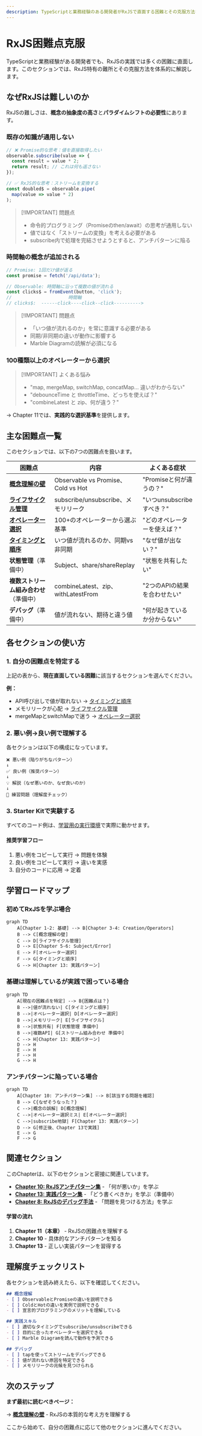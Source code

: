```yaml
---
description: TypeScriptと業務経験のある開発者がRxJSで直面する困難とその克服方法を解説します。Observable vs Promise、Cold vs Hot、オペレーター選択、ライフサイクル管理など、RxJS特有の難所を体系的に理解しましょう。
---
```


# RxJS困難点克服

TypeScriptと業務経験がある開発者でも、RxJSの実践では多くの困難に直面します。このセクションでは、RxJS特有の難所とその克服方法を体系的に解説します。

## なぜRxJSは難しいのか

RxJSの難しさは、**概念の抽象度の高さ**と**パラダイムシフトの必要性**にあります。

### 既存の知識が通用しない

```typescript
// ❌ Promise的な思考：値を直接取得したい
observable.subscribe(value => {
  const result = value * 2;
  return result; // これは何も返さない
});

// ✅ RxJS的な思考：ストリームを変換する
const doubled$ = observable.pipe(
  map(value => value * 2)
);
```

> [!IMPORTANT] 問題点
> - 命令的プログラミング（Promiseのthen/await）の思考が通用しない
> - 値ではなく「ストリームの変換」を考える必要がある
> - subscribe内で処理を完結させようとすると、アンチパターンに陥る

### 時間軸の概念が追加される

```typescript
// Promise: 1回だけ値が返る
const promise = fetch('/api/data');

// Observable: 時間軸に沿って複数の値が流れる
const clicks$ = fromEvent(button, 'click');
//                     時間軸
// clicks$:  ------click----click--click---------->
```

> [!IMPORTANT] 問題点
> - 「いつ値が流れるのか」を常に意識する必要がある
> - 同期/非同期の違いが動作に影響する
> - Marble Diagramの読解が必須になる

### 100種類以上のオペレーターから選択

> [!IMPORTANT] よくある悩み
> - "map, mergeMap, switchMap, concatMap... 違いがわからない"
> - "debounceTime と throttleTime、どっちを使えば？"
> - "combineLatest と zip、何が違う？"

→ Chapter 11では、**実践的な選択基準**を提供します。

## 主な困難点一覧

このセクションでは、以下の7つの困難点を扱います。

| 困難点 | 内容 | よくある症状 |
|---|---|---|
| **[概念理解の壁](/guide/overcoming-difficulties/conceptual-understanding)** | Observable vs Promise、Cold vs Hot | "Promiseと何が違うの？" |
| **[ライフサイクル管理](/guide/overcoming-difficulties/lifecycle-management)** | subscribe/unsubscribe、メモリリーク | "いつunsubscribeすべき？" |
| **[オペレーター選択](/guide/overcoming-difficulties/operator-selection)** | 100+のオペレーターから選ぶ基準 | "どのオペレーターを使えば？" |
| **[タイミングと順序](/guide/overcoming-difficulties/timing-and-order)** | いつ値が流れるのか、同期vs非同期 | "なぜ値が出ない？" |
| **状態管理**（準備中） | Subject、share/shareReplay | "状態を共有したい" |
| **複数ストリーム組み合わせ**（準備中） | combineLatest、zip、withLatestFrom | "2つのAPIの結果を合わせたい" |
| **デバッグ**（準備中） | 値が流れない、期待と違う値 | "何が起きているか分からない" |

## 各セクションの使い方

### 1. 自分の困難点を特定する

上記の表から、**現在直面している困難**に該当するセクションを選んでください。

**例：**
- API呼び出しで値が取れない → [タイミングと順序](/guide/overcoming-difficulties/timing-and-order)
- メモリリークが心配 → [ライフサイクル管理](/guide/overcoming-difficulties/lifecycle-management)
- mergeMapとswitchMapで迷う → [オペレーター選択](/guide/overcoming-difficulties/operator-selection)

### 2. 悪い例→良い例で理解する

各セクションは以下の構成になっています。

```
❌ 悪い例（陥りがちなパターン）
↓
✅ 良い例（推奨パターン）
↓
💡 解説（なぜ悪いのか、なぜ良いのか）
↓
🎯 練習問題（理解度チェック）
```

### 3. Starter Kitで実験する

すべてのコード例は、[学習用の実行環境](/guide/starter-kid)で実際に動かせます。

#### 推奨学習フロー
1. 悪い例をコピーして実行 → 問題を体験
2. 良い例をコピーして実行 → 違いを実感
3. 自分のコードに応用 → 定着

## 学習ロードマップ

### 初めてRxJSを学ぶ場合

```mermaid
graph TD
    A[Chapter 1-2: 基礎] --> B[Chapter 3-4: Creation/Operators]
    B --> C[概念理解の壁]
    C --> D[ライフサイクル管理]
    D --> E[Chapter 5-6: Subject/Error]
    E --> F[オペレーター選択]
    F --> G[タイミングと順序]
    G --> H[Chapter 13: 実践パターン]
```

### 基礎は理解しているが実践で困っている場合

```mermaid
graph TD
    A[現在の困難点を特定] --> B{困難点は？}
    B -->|値が流れない| C[タイミングと順序]
    B -->|オペレーター選択| D[オペレーター選択]
    B -->|メモリリーク| E[ライフサイクル]
    B -->|状態共有| F[状態管理 準備中]
    B -->|複数API| G[ストリーム組み合わせ 準備中]
    C --> H[Chapter 13: 実践パターン]
    D --> H
    E --> H
    F --> H
    G --> H
```

### アンチパターンに陥っている場合

```mermaid
graph TD
    A[Chapter 10: アンチパターン集] --> B[該当する問題を確認]
    B --> C{なぜそうなった？}
    C -->|概念の誤解| D[概念理解]
    C -->|オペレーター選択ミス| E[オペレーター選択]
    C -->|subscribe地獄| F[Chapter 13: 実践パターン]
    D --> G[修正後、Chapter 13で実践]
    E --> G
    F --> G
```

## 関連セクション

このChapterは、以下のセクションと密接に関連しています。

- **[Chapter 10: RxJSアンチパターン集](/guide/anti-patterns/)** - 「何が悪いか」を学ぶ
- **[Chapter 13: 実践パターン集](/guide/)** - 「どう書くべきか」を学ぶ（準備中）
- **[Chapter 8: RxJSのデバッグ手法](/guide/debugging/)** - 「問題を見つける方法」を学ぶ

#### 学習の流れ
1. **Chapter 11（本章）** - RxJSの困難点を理解する
2. **Chapter 10** - 具体的なアンチパターンを知る
3. **Chapter 13** - 正しい実装パターンを習得する

## 理解度チェックリスト

各セクションを読み終えたら、以下を確認してください。

```markdown
## 概念理解
- [ ] ObservableとPromiseの違いを説明できる
- [ ] ColdとHotの違いを実例で説明できる
- [ ] 宣言的プログラミングのメリットを理解している

## 実践スキル
- [ ] 適切なタイミングでsubscribe/unsubscribeできる
- [ ] 目的に合ったオペレーターを選択できる
- [ ] Marble Diagramを読んで動作を予測できる

## デバッグ
- [ ] tapを使ってストリームをデバッグできる
- [ ] 値が流れない原因を特定できる
- [ ] メモリリークの兆候を見つけられる
```

## 次のステップ

**まず最初に読むべきページ：**

→ **[概念理解の壁](/guide/overcoming-difficulties/conceptual-understanding)** - RxJSの本質的な考え方を理解する

ここから始めて、自分の困難点に応じて他のセクションに進んでください。
